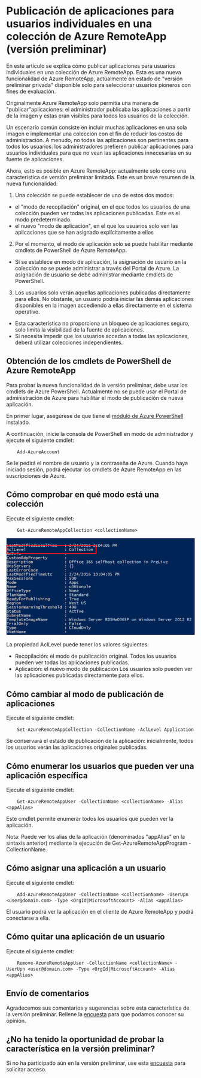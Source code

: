 <properties
   pageTitle="Publicación de aplicaciones para usuarios individuales en una colección de Azure RemoteApp (versión preliminar) | Microsoft Azure"
   description="Aprenda a publicar aplicaciones para usuarios individuales, en lugar de para grupos en Azure RemoteApp."
   services="remoteapp-preview"
   documentationCenter=""
   authors="piotrci"
   manager="mbaldwin"
   editor=""/>

<tags
   ms.service="remoteapp"
   ms.devlang="na"
   ms.topic="hero-article"
   ms.tgt_pltfrm="na"
   ms.workload="compute"
   ms.date="03/01/2016"
   ms.author="piotrci"/>

# Publicación de aplicaciones para usuarios individuales en una colección de Azure RemoteApp (versión preliminar)

En este artículo se explica cómo publicar aplicaciones para usuarios individuales en una colección de Azure RemoteApp. Esta es una nueva funcionalidad de Azure RemoteApp, actualmente en estado de "versión preliminar privada" disponible solo para seleccionar usuarios pioneros con fines de evaluación.

Originalmente Azure RemoteApp solo permitía una manera de "publicar"aplicaciones: el administrador publicaba las aplicaciones a partir de la imagen y estas eran visibles para todos los usuarios de la colección.

Un escenario común consiste en incluir muchas aplicaciones en una sola imagen e implementar una colección con el fin de reducir los costos de administración. A menudo, no todas las aplicaciones son pertinentes para todos los usuarios: los administradores prefieren publicar aplicaciones para usuarios individuales para que no vean las aplicaciones innecesarias en su fuente de aplicaciones.

Ahora, esto es posible en Azure RemoteApp: actualmente solo como una característica de versión preliminar limitada. Este es un breve resumen de la nueva funcionalidad:

1. Una colección se puede establecer de uno de estos dos modos:
 
  - el "modo de recopilación" original, en el que todos los usuarios de una colección pueden ver todas las aplicaciones publicadas. Este es el modo predeterminado.
  - el nuevo "modo de aplicación", en el que los usuarios solo ven las aplicaciones que se han asignado explícitamente a ellos

2. Por el momento, el modo de aplicación solo se puede habilitar mediante cmdlets de PowerShell de Azure RemoteApp.

  - Si se establece en modo de aplicación, la asignación de usuario en la colección no se puede administrar a través del Portal de Azure. La asignación de usuario se debe administrar mediante cmdlets de PowerShell.

3. Los usuarios solo verán aquellas aplicaciones publicadas directamente para ellos. No obstante, un usuario podría iniciar las demás aplicaciones disponibles en la imagen accediendo a ellas directamente en el sistema operativo.
  - Esta característica no proporciona un bloqueo de aplicaciones seguro, solo limita la visibilidad de la fuente de aplicaciones.
  - Si necesita impedir que los usuarios accedan a todas las aplicaciones, deberá utilizar colecciones independientes.

## Obtención de los cmdlets de PowerShell de Azure RemoteApp

Para probar la nueva funcionalidad de la versión preliminar, debe usar los cmdlets de Azure PowerShell. Actualmente no se puede usar el Portal de administración de Azure para habilitar el modo de publicación de nueva aplicación.

En primer lugar, asegúrese de que tiene el [módulo de Azure PowerShell](../powershell-install-configure.md) instalado.

A continuación, inicie la consola de PowerShell en modo de administrador y ejecute el siguiente cmdlet:

		Add-AzureAccount

Se le pedirá el nombre de usuario y la contraseña de Azure. Cuando haya iniciado sesión, podrá ejecutar los cmdlets de Azure RemoteApp en las suscripciones de Azure.

## Cómo comprobar en qué modo está una colección

Ejecute el siguiente cmdlet:

		Get-AzureRemoteAppCollection <collectionName>

![Comprobación del modo de recopilación](./media/remoteapp-perapp/araacllelvel.png)

La propiedad AclLevel puede tener los valores siguientes:

- Recopilación: el modo de publicación original. Todos los usuarios pueden ver todas las aplicaciones publicadas.
- Aplicación: el nuevo modo de publicación Los usuarios solo pueden ver las aplicaciones publicadas directamente para ellos.

## Cómo cambiar al modo de publicación de aplicaciones

Ejecute el siguiente cmdlet:

		Set-AzureRemoteAppCollection -CollectionName -AclLevel Application

Se conservará el estado de publicación de la aplicación: inicialmente, todos los usuarios verán las aplicaciones originales publicadas.

## Cómo enumerar los usuarios que pueden ver una aplicación específica

Ejecute el siguiente cmdlet:

		Get-AzureRemoteAppUser -CollectionName <collectionName> -Alias <appAlias>

Este cmdlet permite enumerar todos los usuarios que pueden ver la aplicación.

Nota: Puede ver los alias de la aplicación (denominados "appAlias" en la sintaxis anterior) mediante la ejecución de Get-AzureRemoteAppProgram -CollectionName<collectionName>.

## Cómo asignar una aplicación a un usuario

Ejecute el siguiente cmdlet:

		Add-AzureRemoteAppUser -CollectionName <collectionName> -UserUpn <user@domain.com> -Type <OrgId|MicrosoftAccount> -Alias <appAlias>

El usuario podrá ver la aplicación en el cliente de Azure RemoteApp y podrá conectarse a ella.

## Cómo quitar una aplicación de un usuario

Ejecute el siguiente cmdlet:

		Remove-AzureRemoteAppUser -CollectionName <collectionName> -UserUpn <user@domain.com> -Type <OrgId|MicrosoftAccount> -Alias <appAlias>

## Envío de comentarios
Agradecemos sus comentarios y sugerencias sobre esta característica de la versión preliminar. Rellene la [encuesta](http://www.instant.ly/s/FDdrb) para que podamos conocer su opinión.

## ¿No ha tenido la oportunidad de probar la característica en la versión preliminar?
Si no ha participado aún en la versión preliminar, use esta [encuesta](http://www.instant.ly/s/AY83p) para solicitar acceso.

<!---HONumber=AcomDC_0302_2016-->